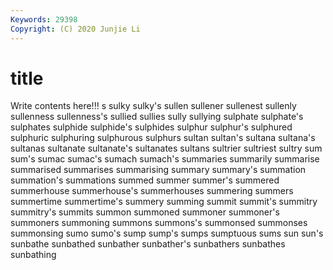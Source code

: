 ```yaml
---
Keywords: 29398
Copyright: (C) 2020 Junjie Li
---
```


# title

Write contents here!!!
s 
sulky
sulky's 
sullen 
sullener 
sullenest 
sullenly 
sullenness 
sullenness's 
sullied 
sullies 
sully
sullying 
sulphate 
sulphate's 
sulphates 
sulphide 
sulphide's 
sulphides 
sulphur 
sulphur's 
sulphured
sulphuric 
sulphuring 
sulphurous 
sulphurs 
sultan 
sultan's 
sultana 
sultana's 
sultanas 
sultanate
sultanate's 
sultanates 
sultans 
sultrier 
sultriest 
sultry 
sum 
sum's 
sumac 
sumac's
sumach 
sumach's 
summaries 
summarily 
summarise 
summarised 
summarises 
summarising 
summary 
summary's
summation 
summation's 
summations 
summed 
summer 
summer's 
summered 
summerhouse 
summerhouse's 
summerhouses
summering 
summers 
summertime 
summertime's 
summery 
summing 
summit 
summit's 
summitry 
summitry's
summits 
summon 
summoned 
summoner 
summoner's 
summoners 
summoning 
summons 
summons's 
summonsed
summonses 
summonsing 
sumo 
sumo's 
sump 
sump's 
sumps 
sumptuous 
sums 
sun
sun's 
sunbathe 
sunbathed 
sunbather 
sunbather's 
sunbathers 
sunbathes 
sunbathing 
